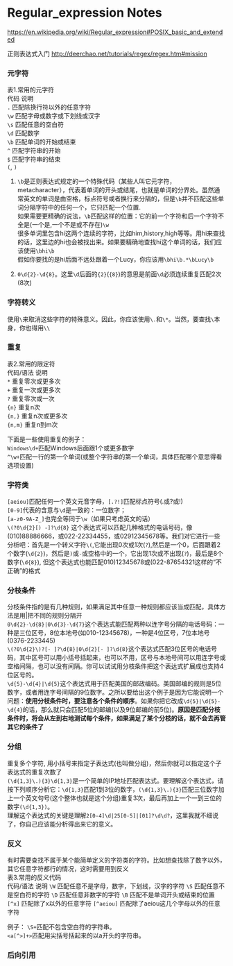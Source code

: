 # Regular_expression Notes

https://en.wikipedia.org/wiki/Regular_expression#POSIX_basic_and_extended

正则表达式入门
http://deerchao.net/tutorials/regex/regex.htm#mission

### 元字符
表1.常用的元字符  
 代码 	说明  
`.` 	匹配除换行符以外的任意字符  
`\w` 	匹配字母或数字或下划线或汉字  
`\s` 	匹配任意的空白符  
`\d` 	匹配数字  
`\b` 	匹配单词的开始或结束  
`^` 	匹配字符串的开始  
`$`	匹配字符串的结束  
`(`, `)`

1. `\b`是正则表达式规定的一个特殊代码（某些人叫它元字符，metacharacter），代表着单词的开头或结尾，也就是单词的分界处。虽然通常英文的单词是由空格，标点符号或者换行来分隔的，但是`\b`并不匹配这些单词分隔字符中的任何一个，它只匹配一个位置.  
如果需要更精确的说法，`\b`匹配这样的位置：它的前一个字符和后一个字符不全是(一个是,一个不是或不存在)`\w`  
很多单词里包含hi这两个连续的字符，比如him,history,high等等。用hi来查找的话，这里边的hi也会被找出来。如果要精确地查找hi这个单词的话，我们应该使用`\bhi\b`  
假如你要找的是hi后面不远处跟着一个Lucy，你应该用`\bhi\b.*\bLucy\b`

2. `0\d{2}-\d{8}`。这里`\d`后面的`{2}`(`{8}`)的意思是前面`\d`必须连续重复匹配2次(8次)

### 字符转义
使用`\`来取消这些字符的特殊意义。因此，你应该使用`\.`和`\*`。当然，要查找`\`本身，你也得用`\\`  

### 重复
表2.常用的限定符   
代码/语法 	说明  
`*` 	重复零次或更多次  
`+` 	重复一次或更多次  
`?` 	重复零次或一次  
`{n}` 	重复n次  
`{n,}` 	重复n次或更多次  
`{n,m}` 	重复n到m次  

下面是一些使用重复的例子：  
`Windows\d+`匹配Windows后面跟1个或更多数字  
`^\w+`匹配一行的第一个单词(或整个字符串的第一个单词，具体匹配哪个意思得看选项设置)  

### 字符类
`[aeiou]`匹配任何一个英文元音字母，`[.?!]`匹配标点符号(.或?或!)  
`[0-9]`代表的含意与`\d`是一致的：一位数字；  
`[a-z0-9A-Z_]`也完全等同于`\w`（如果只考虑英文的话）  
`\(?0\d{2}[) -]?\d{8}` 这个表达式可以匹配几种格式的电话号码，像(010)88886666，或022-22334455，或02912345678等。我们对它进行一些分析吧：首先是一个转义字符`\(`,它能出现0次或1次(`?`),然后是一个0，后面跟着2个数字(`\d{2}`)，然后是`)`或`-`或空格中的一个，它出现1次或不出现(`?`)，最后是8个数字(`\d{8}`),  但这个表达式也能匹配010)12345678或(022-87654321这样的“不正确”的格式  

### 分枝条件
分枝条件指的是有几种规则，如果满足其中任意一种规则都应该当成匹配，具体方法是用|把不同的规则分隔开  
`0\d{2}-\d{8}|0\d{3}-\d{7}`这个表达式能匹配两种以连字号分隔的电话号码：一种是三位区号，8位本地号(如010-12345678)，一种是4位区号，7位本地号(0376-2233445)  
`\(?0\d{2}\)?[- ]?\d{8}|0\d{2}[- ]?\d{8}`这个表达式匹配3位区号的电话号码，其中区号可以用小括号括起来，也可以不用，区号与本地号间可以用连字号或空格间隔，也可以没有间隔。你可以试试用分枝条件把这个表达式扩展成也支持4位区号的。  
`\d{5}-\d{4}|\d{5}`这个表达式用于匹配美国的邮政编码。美国邮编的规则是5位数字，或者用连字号间隔的9位数字。之所以要给出这个例子是因为它能说明一个问题：**使用分枝条件时，要注意各个条件的顺序**。如果你把它改成`\d{5}|\d{5}-\d{4}`的话，那么就只会匹配5位的邮编(以及9位邮编的前5位)。**原因是匹配分枝条件时，将会从左到右地测试每个条件，如果满足了某个分枝的话，就不会去再管其它的条件了**  

### 分组
重复多个字符, 用小括号来指定子表达式(也叫做分组)，然后你就可以指定这个子表达式的重复次数了  
`(\d{1,3}\.){3}\d{1,3}`是一个简单的IP地址匹配表达式。要理解这个表达式，请按下列顺序分析它：`\d{1,3}`匹配1到3位的数字，`(\d{1,3}\.){3}`匹配三位数字加上一个英文句号(这个整体也就是这个分组)重复3次，最后再加上一个一到三位的数字`(\d{1,3})`。  
理解这个表达式的关键是理解`2[0-4]\d|25[0-5]|[01]?\d\d?`，这里我就不细说了，你自己应该能分析得出来它的意义。  

### 反义
有时需要查找不属于某个能简单定义的字符类的字符。比如想查找除了数字以外，其它任意字符都行的情况，这时需要用到反义  
表3.常用的反义代码  
代码/语法 	说明
`\W` 	匹配任意不是字母，数字，下划线，汉字的字符
`\S` 	匹配任意不是空白符的字符
`\D` 	匹配任意非数字的字符
`\B` 	匹配不是单词开头或结束的位置
`[^x]` 	匹配除了x以外的任意字符
`[^aeiou]` 	匹配除了aeiou这几个字母以外的任意字符

例子：
`\S+`匹配不包含空白符的字符串。   
`<a[^>]+>`匹配用尖括号括起来的以a开头的字符串。  

### 后向引用
